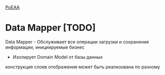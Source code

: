 [PoEAA](../../PoEAA.md)

# Data Mapper [TODO]

Data Mapper - Обслуживает все операции загрузки и сохранения информации, инициируемые бизнес

- Изолирует Domain Model от базы данных

конструкция слоев отображения может быть реализована по разному
